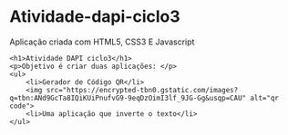 # Atividade-dapi-ciclo3
Aplicação criada com HTML5, CSS3 E Javascript

    <h1>Atividade DAPI ciclo3</h1>
    <p>Objetivo é criar duas aplicações: </p>
    <ul>
        <li>Gerador de Código QR</li>
        <img src="https://encrypted-tbn0.gstatic.com/images?q=tbn:ANd9GcTa8IQiKUiPnufvG9-9eqDzOimI3lf_9JG-Gg&usqp=CAU" alt="qr code">
        <li>Uma aplicação que inverte o texto</li>
    </ul>
